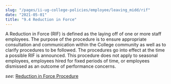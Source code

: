 ```yaml
---
slug: "/pages/ii-ug-college-policies/employee/leaving_midd/rif"
date: "2021-05-01"
title: "9.4 Reduction in Force"
---
```


A Reduction in Force (RIF) is defined as the laying off of one or more staff employees. The purpose of the procedure is to ensure appropriate consultation and communication within the College community as well as to clarify procedures to be followed. The procedures go into effect at the time a possible RIF is announced. This procedure does not apply to seasonal employees, employees hired for fixed periods of time, or employees dismissed as an outcome of performance concerns.

_see:_ [Reduction in Force Procedure](http://www.middlebury.edu/media/view/160791/original/Reduction_In_Force.doc)